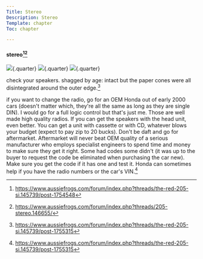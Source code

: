 ```yaml
---
Title: Stereo
Description: Stereo
Template: chapter
Toc: chapter

---
```


#### stereo[^1][^2]
![](%assets_url%/interior/stereo0.jpg){.quarter}
![](%assets_url%/interior/stereo1.jpg){.quarter}
![](%assets_url%/interior/stereo2.jpg){.quarter}

check your speakers. shagged by age: intact but the paper cones were all disintegrated around the outer edge.[^3]


if you want to change the radio, go for an OEM Honda out of early 2000 cars (doesn't matter which, they're all the same as long as they are single DIN). I would go for a full logic control but that's just me. Those are well made high quality radios. If you can get the speakers with the head unit, even better. You can get a unit with cassette or with CD, whatever blows your budget (expect to pay zip to 20 bucks). Don't be daft and go for aftermarket. Aftermarket will never beat OEM quality of a serious manufacturer who employs specialist engineers to spend time and money to make sure they get it right. Some had codes some didn't (it was up to the buyer to request the code be eliminated when purchasing the car new). Make sure you get the code if it has one and test it. Honda can sometimes help if you have the radio numbers or the car's VIN.[^3]

[^1]: https://www.aussiefrogs.com/forum/index.php?threads/the-red-205-si.145739/post-1754548
[^2]: https://www.aussiefrogs.com/forum/index.php?threads/205-stereo.146655/
[^3]: https://www.aussiefrogs.com/forum/index.php?threads/the-red-205-si.145739/post-1755315
